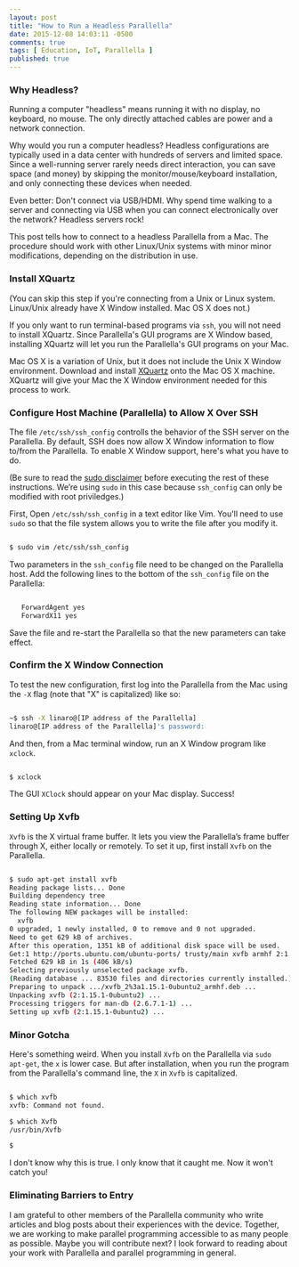 ```yaml
---
layout: post
title: "How to Run a Headless Parallella"
date: 2015-12-08 14:03:11 -0500
comments: true
tags: [ Education, IoT, Parallella ]
published: true
---
```


### Why Headless? 

Running a computer "headless" means running it with no display, no keyboard, no mouse. The only directly attached cables are power and a network connection. 

Why would you run a computer headless? Headless configurations are typically used in a data center with hundreds of servers and limited space. Since a well-running server rarely needs direct interaction, you can save space (and money) by skipping the monitor/mouse/keyboard installation, and only connecting these devices when needed.

<!--more-->

Even better: Don't connect via USB/HDMI. Why spend time walking to a server and connecting via USB when you can connect electronically over the network? Headless servers rock!

This post tells how to connect to a headless Parallella from a Mac. The procedure should work with other Linux/Unix systems with minor minor modifications, depending on the distribution in use.

### Install XQuartz

(You can skip this step if you're connecting from a Unix or Linux system. Linux/Unix already have X Window installed. Mac OS X does not.)

If you only want to run terminal-based programs via `ssh`, you will not need to install XQuartz. Since Parallella's GUI programs are X Window based, installing XQuartz will let you run the Parallella's GUI programs on your Mac.

Mac OS X is a variation of Unix, but it does not include the Unix X Window environment. Download and install [XQuartz](http://www.xquartz.org/) onto the Mac OS X machine. XQuartz will give your Mac the X Window environment needed for this process to work.

### Configure Host Machine (Parallella) to Allow X Over SSH

The file `/etc/ssh/ssh_config` controlls the behavior of the SSH server on the Parallella. By default, SSH does now allow X Window information to flow to/from the Parallella. To enable X Window support, here's what you have to do.

(Be sure to read the [sudo disclaimer](/sudo-disclaimer) before executing the rest of these instructions. We’re using `sudo` in this case because `ssh_config` can only be modified with root priviledges.)

First, Open `/etc/ssh/ssh_config` in a text editor like Vim. You'll need to use `sudo` so that the file system allows you to write the file after you modify it.

~~~ bash

$ sudo vim /etc/ssh/ssh_config

~~~

Two parameters in the `ssh_config` file need to be changed on the Parallella host. Add the following lines to the bottom of the `ssh_config` file on the Parallella:

~~~ bash

   ForwardAgent yes
   ForwardX11 yes

~~~

Save the file and re-start the Parallella so that the new parameters can take effect.

### Confirm the X Window Connection

To test the new configuration, first log into the Parallella from the Mac using the `-X` flag (note that "X" is capitalized) like so:

~~~ bash

~$ ssh -X linaro@[IP address of the Parallella]
linaro@[IP address of the Parallella]'s password:

~~~

And then, from a Mac terminal window, run an X Window program like `xclock`.

~~~ bash

$ xclock

~~~

The GUI `XClock` should appear on your Mac display. Success!

### Setting Up Xvfb

`Xvfb` is the X virtual frame buffer. It lets you view the Parallella’s frame buffer through X, either locally or remotely. To set it up, first install `Xvfb` on the Parallella.

~~~ bash

$ sudo apt-get install xvfb
Reading package lists... Done
Building dependency tree
Reading state information... Done
The following NEW packages will be installed:
  xvfb
0 upgraded, 1 newly installed, 0 to remove and 0 not upgraded.
Need to get 629 kB of archives.
After this operation, 1351 kB of additional disk space will be used.
Get:1 http://ports.ubuntu.com/ubuntu-ports/ trusty/main xvfb armhf 2:1.15.1-0ubuntu2 [629 kB]
Fetched 629 kB in 1s (406 kB/s)
Selecting previously unselected package xvfb.
(Reading database ... 83530 files and directories currently installed.)
Preparing to unpack .../xvfb_2%3a1.15.1-0ubuntu2_armhf.deb ...
Unpacking xvfb (2:1.15.1-0ubuntu2) ...
Processing triggers for man-db (2.6.7.1-1) ...
Setting up xvfb (2:1.15.1-0ubuntu2) ...

~~~

### Minor Gotcha

Here's something weird. When you install `Xvfb` on the Parallella via `sudo apt-get`, the `x` is lower case. But after installation, when you run the program from the Parallella's command line, the `X` in `Xvfb` is capitalized.

~~~ bash

$ which xvfb
xvfb: Command not found.

$ which Xvfb
/usr/bin/Xvfb

$ 

~~~

I don't know why this is true. I only know that it caught me. Now it won't catch you!


### Eliminating Barriers to Entry

I am grateful to other members of the Parallella community who write
articles and blog posts about their experiences with the device.
Together, we are working to make parallel programming accessible
to as many people as possible. Maybe you will contribute next? I look forward to reading about your work with Parallella and parallel programming in general.


